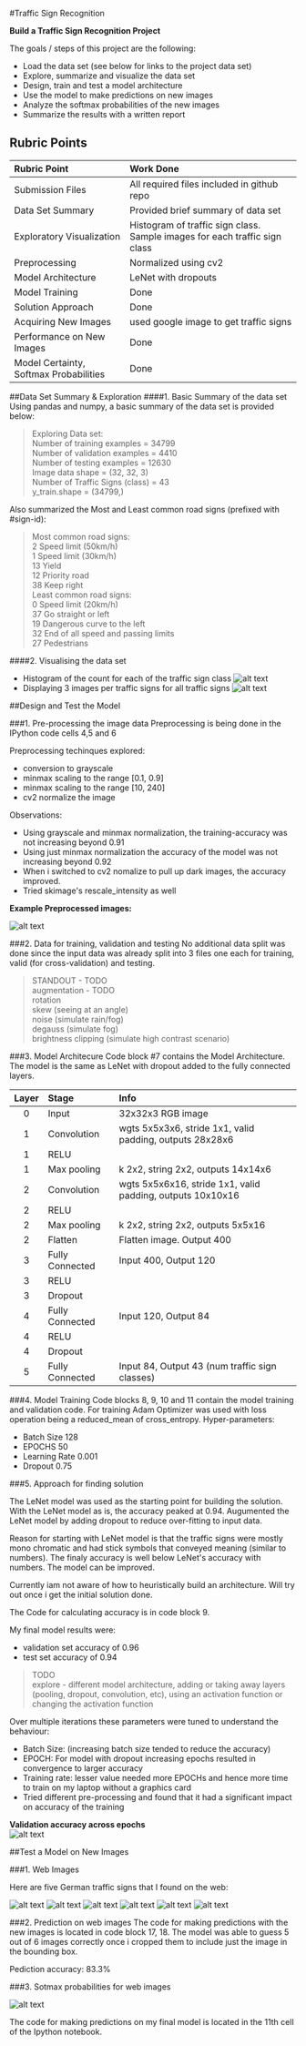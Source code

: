 #Traffic Sign Recognition

**Build a Traffic Sign Recognition Project**

The goals / steps of this project are the following:

* Load the data set (see below for links to the project data set)
* Explore, summarize and visualize the data set
* Design, train and test a model architecture
* Use the model to make predictions on new images
* Analyze the softmax probabilities of the new images
* Summarize the results with a written report


[//]: # (Image References)

[image1]: ./writeup_images/explore_1.png "Histogram of Traffic Signs"
[image2]: ./writeup_images/explore_2.png "Example training images for each traffic sign class"
[image3]: ./writeup_images/preprocess.png "Example pre-processed images"
[image4]: ./web-german-traffic-signs/3%20Speed_Limit_60.jpg "Speed limit sign"
[image5]: ./web-german-traffic-signs/9%20No_Passing.jpg "No Passing sign"
[image6]: ./web-german-traffic-signs/11%20Right_Of_Way_Next_Intersection.jpg "Right of way"
[image7]: ./web-german-traffic-signs/18%20General_Caution.jpg "No Passing sign"
[image8]: ./web-german-traffic-signs/25%20Road_work.jpg "Road Work"
[image9]: ./web-german-traffic-signs/28%20Children_Crossing.jpg "Children Crossing"
[image10]: ./writeup_images/web_predictions.png "Predictions on web images"
[image11]: ./training_rate.png "Training rate"


## Rubric Points
| Rubric Point            	| Work Done
|:------|:------------| 
|Submission Files| All required files included in github repo|
|Data Set Summary| Provided brief summary of data set |
|Exploratory Visualization| Histogram of traffic sign class. Sample images for each traffic sign class |
|Preprocessing| Normalized using cv2|
|Model Architecture| LeNet with dropouts |
|Model Training| Done |
|Solution Approach| Done |
|Acquiring New Images| used google image to get traffic signs |
|Performance on New Images| Done |
|Model Certainty, Softmax Probabilities| Done|


##Data Set Summary & Exploration
####1. Basic Summary of the data set
Using pandas and numpy, a basic summary of the data set is provided below:
>Exploring Data set:  
>Number of training examples = 34799  
>Number of validation examples = 4410  
>Number of testing examples = 12630  
>Image data shape = (32, 32, 3)  
>Number of Traffic Signs (class) = 43  
>y_train.shape =  (34799,)  

Also summarized the Most and Least common road signs (prefixed with #sign-id):
> Most common road signs:  
> 2 Speed limit (50km/h)  
> 1 Speed limit (30km/h)  
> 13 Yield  
> 12 Priority road  
> 38 Keep right  
> Least common road signs:  
> 0 Speed limit (20km/h)  
> 37 Go straight or left  
> 19 Dangerous curve to the left  
> 32 End of all speed and passing limits  
> 27 Pedestrians  


####2. Visualising the data set
- Histogram of the count for each of the traffic sign class
![alt text][image1]
- Displaying 3 images per traffic signs for all traffic signs
![alt text][image2]


##Design and Test the Model

###1. Pre-processing the image data
Preprocessing is being done in the IPython code cells 4,5 and 6

Preprocessing techinques explored:

- conversion to grayscale 
- minmax scaling to the range [0.1, 0.9]
- minmax scaling to the range [10, 240]
- cv2 normalize the image

Observations:

- Using grayscale and minmax normalization, the training-accuracy was not increasing beyond 0.91
- Using just minmax normalization the accuracy of the model was not increasing beyond 0.92
- When i switched to cv2 nomalize to pull up dark images, the accuracy improved.
- Tried skimage's rescale_intensity as well

**Example Preprocessed images:**

![alt text][image3]


###2. Data for training, validation and testing
No additional data split was done since the input data was already split into 3 files one each for training, valid (for cross-validation) and testing.

> STANDOUT - TODO  
> augmentation - TODO  
>   rotation  
>   skew  (seeing at an angle)  
>   noise (simulate rain/fog)  
>   degauss (simulate fog)  
>   brightness clipping (simulate high contrast scenario)  


###3. Model Architecure 
Code block #7 contains the Model Architecture.
The model is the same as LeNet with dropout added to the fully connected layers.

| Layer | Stage | Info |
|:----:|:---|:---------|
|0|Input|32x32x3 RGB image| 
|1|Convolution|wgts 5x5x3x6, stride 1x1, valid padding, outputs 28x28x6|
|1|RELU| |
|1|Max pooling| k 2x2, string 2x2, outputs 14x14x6 |
|2|Convolution|wgts 5x5x6x16, stride 1x1, valid padding, outputs 10x10x16|
|2|RELU| |
|2|Max pooling| k 2x2, string 2x2, outputs 5x5x16|
|2|Flatten| Flatten image. Output 400|
|3|Fully Connected|Input 400, Output 120|
|3|RELU||
|3|Dropout||
|4|Fully Connected|Input 120, Output 84|
|4|RELU||
|4|Dropout||
|5|Fully Connected|Input 84, Output 43 (num traffic sign classes)|


###4. Model Training
Code blocks 8, 9, 10 and 11 contain the model training and validation code.
For training Adam Optimizer was used with loss operation being a reduced_mean of cross_entropy.
Hyper-parameters:

- Batch Size 128
- EPOCHS 50
- Learning Rate 0.001
- Dropout 0.75

###5. Approach for finding solution

The LeNet model was used as the starting point for building the solution. With the LeNet model as is, the accuracy peaked at 0.94. Augumented the LeNet model by adding dropout to reduce over-fitting to input data.

Reason for starting with LeNet model is that the traffic signs were mostly mono chromatic and had stick symbols that conveyed meaning (similar to numbers). The finaly accuracy is well below LeNet's accuracy with numbers. The model can be improved.

Currently iam not aware of how to heuristically build an architecture. Will try out once i get the initial solution done. 

The Code for calculating accuracy is in code block 9.

My final model results were:

* validation set accuracy of  0.96
* test set accuracy of 0.94

> TODO  
> explore - different model architecture, adding or taking away layers (pooling, dropout, convolution, etc), using an activation function or changing the activation function
> 

Over multiple iterations these parameters were tuned to understand the behaviour:

- Batch Size: (increasing batch size tended to reduce the accuracy)
- EPOCH: For model with dropout increasing epochs resulted in convergence to larger accuracy
- Training rate: lesser value needed more EPOCHs and hence more time to train on my laptop without a graphics card
- Tried different pre-processing and found that it had a significant impact on accuracy of the training

**Validation accuracy across epochs**  
![alt text][image11]

##Test a Model on New Images

###1. Web Images

Here are five German traffic signs that I found on the web:

![alt text][image4] ![alt text][image5] ![alt text][image6]  ![alt text][image7] ![alt text][image8] ![alt text][image9]


###2. Prediction on web images
The code for making predictions with the new images is located in code block 17, 18. The model was able to guess 5 out of 6 images correctly once i cropped them to include just the image in the bounding box. 

Pediction accuracy: 83.3%

###3. Sotmax probabilities for web images

![alt text][image10]

The code for making predictions on my final model is located in the 11th cell of the Ipython notebook.

